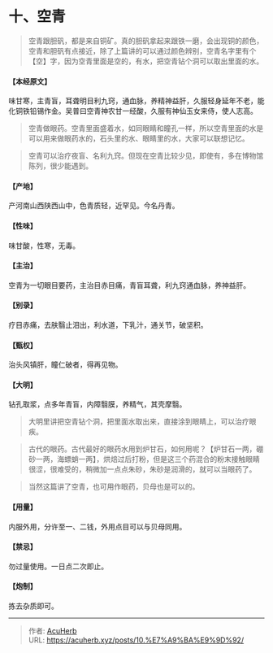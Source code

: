 # 十、空青


> 空青跟胆矾，都是来自铜矿。真的胆矾拿起来跟铁一磨，会出现铜的颜色，空青和胆矾有点接近，除了上篇讲的可以通过颜色辨别，空青名字里有个【空】字，因为空青里面是空的，有水，把空青钻个洞可以取出里面的水。

#### 【本经原文】
味甘寒，主青盲，耳聋明目利九窍，通血脉，养精神益肝，久服轻身延年不老，能化铜铁铅锡作金。吴普曰空青神农甘一经酸，久服有神仙玉女来侍，使人志高。

> 空青做眼药。空青里面盛着水，如同眼睛和瞳孔一样，所以空青里面的水是可以用来做眼药水的，石头里的水、眼睛里的水，大家可以联想记忆。

> 空青可以治疗夜盲、名利九窍。但现在空青比较少见，即使有，多在博物馆陈列，很少能遇到。

#### 【产地】
产河南山西陕西山中，色青质轻，近罕见。今名丹青。
#### 【性味】
味甘酸，性寒，无毒。
#### 【主治】
空青为一切眼目要药，主治目赤目痛，青盲耳聋，利九窍通血脉，养神益肝。
#### 【别录】
疗目赤痛，去肤翳止泪出，利水道，下乳汁，通关节，破坚积。
#### 【甄权】
治头风镇肝，瞳仁破者，得再见物。
#### 【大明】
钻孔取浆，点多年青盲，内障翳膜，养精气，其壳摩翳。

> 大明里讲把空青钻个洞，把里面水取出来，直接涂到眼睛上，可以治疗眼疾。

> 古代的眼药。古代最好的眼药水用到炉甘石，如何用呢？【炉甘石一两，硼砂一两，海螵蛸一两】，烘焙过后打粉，但是这三个药混合的粉末接触眼睛很涩，很难受的，稍微加一点点朱砂，朱砂是润滑的，就可以当眼药了。

> 当然这篇讲了空青，也可用作眼药，贝母也是可以的。

#### 【用量】
内服外用，分许至一、二钱，外用点目可以与贝母同用。
#### 【禁忌】
勿过量使用。一日点二次即止。
#### 【炮制】
拣去杂质即可。

---

> 作者: [AcuHerb](https://acuherb.xyz)  
> URL: https://acuherb.xyz/posts/10.%E7%A9%BA%E9%9D%92/  

